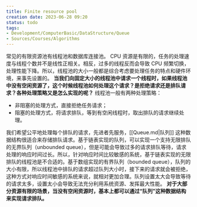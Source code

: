 ```yaml
---
title: Finite resource pool
creation date: 2023-06-28 09:20 
status: todo
tags: 
- Development/ComputerBasic/DataStructure/Queue
- Sources/Courses/Algorithms
---
```


常见的有限资源池有线程池和数据库连接池。 CPU 资源是有限的，任务的处理速度与线程个数并不是线性正相关。相反，过多的线程反而会导致 CPU 频繁切换，处理性能下降。所以，线程池的大小一般都是综合考虑要处理任务的特点和硬件环境，来事先设置的。 **当我们向固定大小的线程池中请求一个线程时，如果线程池中没有空闲资源了，这个时候线程池如何处理这个请求？是拒绝请求还是排队请求？各种处理策略又是怎么实现的呢？** 线程池一般有两种处理策略：

- 非阻塞的处理方式，直接拒绝任务请求；
- 阻塞的处理方式，将请求排队，等到有空闲线程时，取出排队的请求继续处理。

我们希望公平地处理每个排队的请求，先进者先服务，[[Queue.md|队列]] 这种数据结构很适合来存储排队请求。基于链表实现的队列，可以实现一个支持无限排队的无界队列（unbounded queue），但是可能会导致过多的请求排队等待，请求处理的响应时间过长。所以，针对响应时间比较敏感的系统，基于链表实现的无限排队的线程池是不合适的。基于数组实现的有界队列（bounded queue），队列的大小有限，所以线程池中排队的请求超过队列大小时，接下来的请求就会被拒绝，这种方式对响应时间敏感的系统来说，就相对更加合理。队列设置太大会导致等待的请求太多，设置太小会导致无法充分利用系统资源、发挥最大性能。 **对于大部分资源有限的场景，当没有空闲资源时，基本上都可以通过“队列”这种数据结构来实现请求排队。**